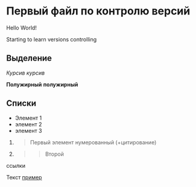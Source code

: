 # Первый файл по контролю версий
Hello World!

Starting to learn versions controlling 

## Выделение
*Курсив* _курсив_

**Полужирный** __полужирный__


## Списки
* Элемент 1
* элемент 2
* элемент 3

1. >Первый элемент нумерованный (+цитирование)
2. >>Второй

ссылки 

Текст [пример](http.example.com "всплывающая подсказка")